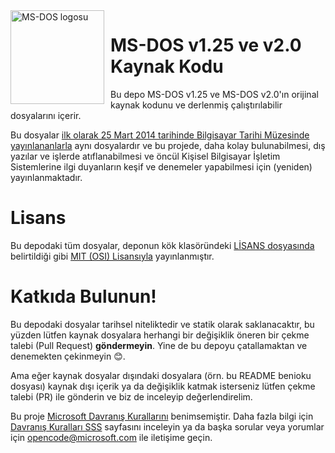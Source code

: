 <img width="150" height="150" align="left" style="float: left; margin: 0 10px 0 0;" alt="MS-DOS logosu" src="https://github.com/Kapelu/MS-DOS/blob/main/.readmes/msdos-logo.png?raw=true">   

# MS-DOS v1.25 ve v2.0 Kaynak Kodu
Bu depo MS-DOS v1.25 ve MS-DOS v2.0'ın orijinal kaynak kodunu ve derlenmiş çalıştırılabilir dosyalarını içerir.

Bu dosyalar [ilk olarak 25 Mart 2014 tarihinde Bilgisayar Tarihi Müzesinde yayınlananlarla]( http://www.computerhistory.org/atchm/microsoft-ms-dos-early-source-code/) aynı dosyalardır ve bu projede, daha kolay bulunabilmesi, dış yazılar ve işlerde atıflanabilmesi ve öncül Kişisel Bilgisayar İşletim Sistemlerine ilgi duyanların keşif ve denemeler yapabilmesi için (yeniden) yayınlanmaktadır.

# Lisans
Bu depodaki tüm dosyalar, deponun kök klasöründeki [LİSANS dosyasında](https://github.com/Microsoft/MS-DOS/blob/master/LICENSE.md) belirtildiği gibi [MIT (OSI) Lisansıyla](https://en.wikipedia.org/wiki/MIT_License) yayınlanmıştır.

# Katkıda Bulunun!
Bu depodaki dosyalar tarihsel niteliktedir ve statik olarak saklanacaktır, bu yüzden lütfen kaynak dosyalara herhangi bir değişiklik öneren bir çekme talebi (Pull Request) **göndermeyin**. Yine de bu depoyu çatallamaktan ve denemekten çekinmeyin 😊.  

Ama eğer kaynak dosyalar dışındaki dosyalara (örn. bu README benioku dosyası) kaynak dışı içerik ya da değişiklik katmak isterseniz lütfen çekme talebi (PR) ile gönderin ve biz de inceleyip değerlendirelim.

Bu proje [Microsoft Davranış Kurallarını](https://opensource.microsoft.com/codeofconduct/) benimsemiştir. Daha fazla bilgi için [Davranış Kuralları SSS](https://opensource.microsoft.com/codeofconduct/faq/) sayfasını inceleyin ya da başka sorular veya yorumlar için [opencode@microsoft.com](mailto:opencode@microsoft.com) ile iletişime geçin.
